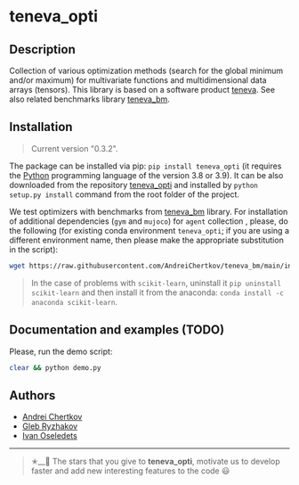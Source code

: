 # teneva_opti


## Description

Collection of various optimization methods (search for the global minimum and/or maximum) for multivariate functions and multidimensional data arrays (tensors). This library is based on a software product [teneva](https://github.com/AndreiChertkov/teneva). See also related benchmarks library [teneva_bm](https://github.com/AndreiChertkov/teneva_bm).


## Installation

> Current version "0.3.2".

The package can be installed via pip: `pip install teneva_opti` (it requires the [Python](https://www.python.org) programming language of the version 3.8 or 3.9). It can be also downloaded from the repository [teneva_opti](https://github.com/AndreiChertkov/teneva_opti) and installed by `python setup.py install` command from the root folder of the project.

We test optimizers with benchmarks from [teneva_bm](https://github.com/AndreiChertkov/teneva_bm) library. For installation of additional dependencies (`gym` and `mujoco`) for `agent` collection , please, do the following (for existing conda environment `teneva_opti`; if you are using a different environment name, then please make the appropriate substitution in the script):
```bash
wget https://raw.githubusercontent.com/AndreiChertkov/teneva_bm/main/install_mujoco.py && python install_mujoco.py --env teneva_opti && rm install_mujoco.py
```

> In the case of problems with `scikit-learn`, uninstall it `pip uninstall scikit-learn` and then install it from the anaconda: `conda install -c anaconda scikit-learn`.


## Documentation and examples (TODO)

Please, run the demo script:
```bash
clear && python demo.py
```


## Authors

- [Andrei Chertkov](https://github.com/AndreiChertkov)
- [Gleb Ryzhakov](https://github.com/G-Ryzhakov)
- [Ivan Oseledets](https://github.com/oseledets)


---


> ✭__🚂  The stars that you give to **teneva_opti**, motivate us to develop faster and add new interesting features to the code 😃
